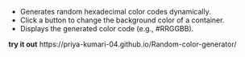 <ul>
  <li>Generates random hexadecimal color codes dynamically.</li>
  <li>Click a button to change the background color of a container.</li>
  <li>Displays the generated color code (e.g., #RRGGBB).</li>
</ul>
<b>try it out</b>
https://priya-kumari-04.github.io/Random-color-generator/

